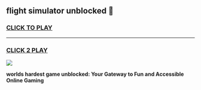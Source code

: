 
## flight simulator unblocked 👋
<h3>
<a href="https://premium.freeplayer.one?title=flight_simulator_unblocked&ref=13F">CLICK TO PLAY</a></h3>
<hr>

<h3>
<a href="https://premium.freeplayer.one?title=flight_simulator_unblocked&ref=13F">CLICK 2 PLAY</a>
  
</h3>

<a href="https://premium.freeplayer.one?title=flight_simulator_unblocked&ref=12F/"><img src="https://clearcache.store/games.png"></a>


**worlds hardest game unblocked: Your Gateway to Fun and Accessible Online Gaming**
